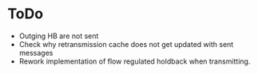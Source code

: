 
# ToDo

+ Outging HB are not sent
+ Check why retransmission cache does not get updated with sent messages
+ Rework implementation of flow regulated holdback when transmitting. 